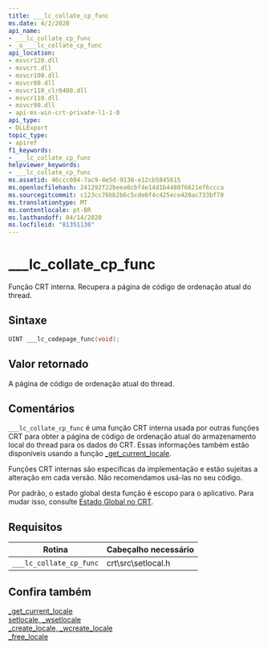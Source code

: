 ```yaml
---
title: ___lc_collate_cp_func
ms.date: 4/2/2020
api_name:
- ___lc_collate_cp_func
- _o____lc_collate_cp_func
api_location:
- msvcr120.dll
- msvcrt.dll
- msvcr100.dll
- msvcr80.dll
- msvcr110_clr0400.dll
- msvcr110.dll
- msvcr90.dll
- api-ms-win-crt-private-l1-1-0
api_type:
- DLLExport
topic_type:
- apiref
f1_keywords:
- ___lc_collate_cp_func
helpviewer_keywords:
- ___lc_collate_cp_func
ms.assetid: 46ccc084-7ac9-4e5d-9138-e12cb5845615
ms.openlocfilehash: 241292f22beea0cbf4e14d1b4480f6621ef6ccca
ms.sourcegitcommit: c123cc76bb2b6c5cde6f4c425ece420ac733bf70
ms.translationtype: MT
ms.contentlocale: pt-BR
ms.lasthandoff: 04/14/2020
ms.locfileid: "81351130"
---
```

# <a name="___lc_collate_cp_func"></a>___lc_collate_cp_func

Função CRT interna. Recupera a página de código de ordenação atual do thread.

## <a name="syntax"></a>Sintaxe

```cpp
UINT ___lc_codepage_func(void);
```

## <a name="return-value"></a>Valor retornado

A página de código de ordenação atual do thread.

## <a name="remarks"></a>Comentários

`___lc_collate_cp_func` é uma função CRT interna usada por outras funções CRT para obter a página de código de ordenação atual do armazenamento local do thread para os dados do CRT. Essas informações também estão disponíveis usando a função [_get_current_locale](../c-runtime-library/reference/get-current-locale.md).

Funções CRT internas são específicas da implementação e estão sujeitas a alteração em cada versão. Não recomendamos usá-las no seu código.

Por padrão, o estado global desta função é escopo para o aplicativo. Para mudar isso, consulte [Estado Global no CRT](global-state.md).

## <a name="requirements"></a>Requisitos

|Rotina|Cabeçalho necessário|
|-------------|---------------------|
|`___lc_collate_cp_func`|crt\src\setlocal.h|

## <a name="see-also"></a>Confira também

[_get_current_locale](../c-runtime-library/reference/get-current-locale.md)<br/>
[setlocale, _wsetlocale](../c-runtime-library/reference/setlocale-wsetlocale.md)<br/>
[_create_locale, _wcreate_locale](../c-runtime-library/reference/create-locale-wcreate-locale.md)<br/>
[_free_locale](../c-runtime-library/reference/free-locale.md)

